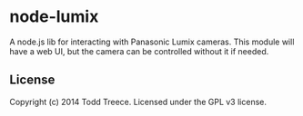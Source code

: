 # node-lumix

A node.js lib for interacting with Panasonic Lumix cameras.  This module will have a web UI, but the camera can be
controlled without it if needed.

## License
Copyright (c) 2014 Todd Treece. Licensed under the GPL v3 license.
